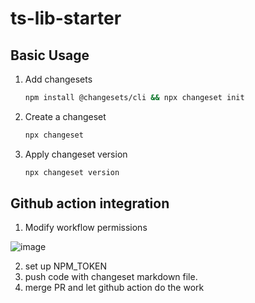 # ts-lib-starter

## Basic Usage

1. Add changesets
    
    ```bash
    npm install @changesets/cli && npx changeset init
    ```
    
2. Create a changeset
    
    ```bash
    npx changeset
    ```
    
3. Apply changeset version
    
    ```bash
    npx changeset version
    ```

## Github action integration

1. Modify workflow permissions

![image](https://github.com/citrus327/ts-lib-starter/assets/17166940/48586e14-57a7-4d75-b7da-753ac652a520)

2. set up NPM_TOKEN
3. push code with changeset markdown file.
4. merge PR and let github action do the work
